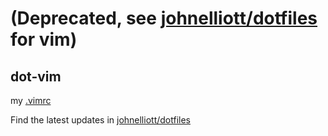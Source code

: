 # (Deprecated, see [johnelliott/dotfiles](https://github.com/johnelliott/dotfiles) for vim)
## dot-vim
my [.vimrc](https://raw.githubusercontent.com/johnelliott/dotfiles/master/.vimrc)

Find the latest updates in [johnelliott/dotfiles](https://github.com/johnelliott/dotfiles)
